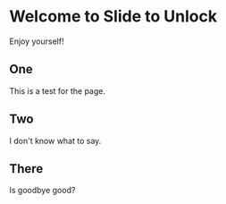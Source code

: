 <!DOCTYPE html>
<html>
<head>
  <meta charset="utf-8">
  <meta name="viewport" content="width=device-width, initial-scale=1">
  <link rel="stylesheet" 
  href="http://maxcdn.bootstrapcdn.com/bootstrap/3.2.0/css/bootstrap.min.css">
</head>

<body>

<div class="container">
<div class="jumbotron">
  <h1>Welcome to Slide to Unlock</h1> 
  <p>Enjoy yourself!</p> 
</div>
</div>

<div class="container">
<div class="row">
  <div class="col-md-4">
    <h2>One</h2>
    <p>This is a test for the page.</p>
    
  </div>
  <div class="col-md-4">
    <h2>Two</h2>
    <p>I don't know what to say.</p>
  </div>
  <div class="col-md-4">
    <h2>There</h2>
    <p>Is goodbye good?</p>
  </div>
</div>
</div>

</body>
</html>
